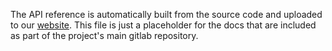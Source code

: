 The API reference is automatically built from the source code and uploaded
to our [website](https://declearn.gitlabpages.inria.fr). This file is just
a placeholder for the docs that are included as part of the project's main
gitlab repository.
